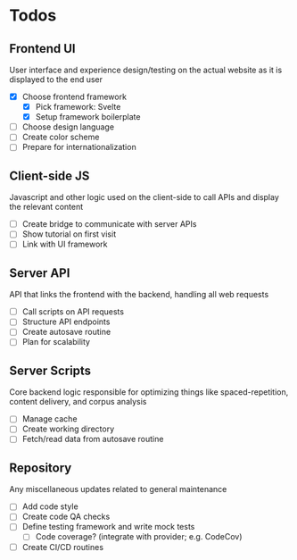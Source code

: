 # Todos

## Frontend UI

User interface and experience design/testing on the actual website as it is displayed to the end user

- [x] Choose frontend framework
  - [x] Pick framework: Svelte
  - [x] Setup framework boilerplate
- [ ] Choose design language
- [ ] Create color scheme
- [ ] Prepare for internationalization

## Client-side JS

Javascript and other logic used on the client-side to call APIs and display the relevant content

- [ ] Create bridge to communicate with server APIs
- [ ] Show tutorial on first visit
- [ ] Link with UI framework

## Server API

API that links the frontend with the backend, handling all web requests

- [ ] Call scripts on API requests
- [ ] Structure API endpoints
- [ ] Create autosave routine
- [ ] Plan for scalability

## Server Scripts

Core backend logic responsible for optimizing things like spaced-repetition, content delivery, and corpus analysis

- [ ] Manage cache
- [ ] Create working directory
- [ ] Fetch/read data from autosave routine

## Repository

Any miscellaneous updates related to general maintenance

- [ ] Add code style
- [ ] Create code QA checks
- [ ] Define testing framework and write mock tests
  - [ ] Code coverage? (integrate with provider; e.g. CodeCov)
- [ ] Create CI/CD routines
